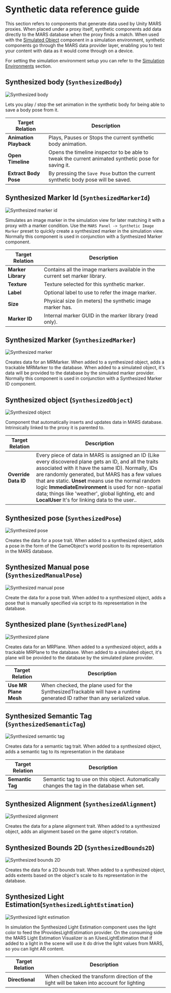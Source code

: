 # Synthetic data reference guide
This section refers to components that generate data used by Unity MARS proxies.
When placed under a proxy itself, synthetic components add data directly to the MARS database when the proxy finds a match.
When used with the [Simulated Object](ReferenceGuideSimulationEnvironmentComponents.md#simulated-object-simulatedobject) component in a simulation environment, synthetic components go through the MARS data provider layer, enabling you to test your content with data as it would come through on a device. 

For setting the simulation environment setup you can refer to the [Simulation Environments](ReferenceGuideSimulationEnvironmentComponents.md) section.

## Synthesized body (`SynthesizedBody`)
![Synthesized body](images/ReferenceGuide/SyntheticData/synthesized-body.png)

Lets you play / stop the set animation in the synthetic body for being able to save a body pose from it.

|**Target Relation**|**Description**|
|---|---|
|**Animation Playback**|Plays, Pauses or Stops the current synthetic body animation.|
|**Open Timeline**|Opens the timeline inspector to be able to tweak the current animated synthetic pose for saving it.|
|**Extract Body Pose**|By pressing the `Save Pose` button the current synthetic body pose will be saved.|

## Synthesized Marker Id (`SynthesizedMarkerId`)
![Synthesized marker id](images/ReferenceGuide/SyntheticData/synthesized-marker-id.png)

Simulates an image marker in the simulation view for later matching it with a proxy with a marker condition.
Use the `MARS Panel -> Synthetic Image Marker` preset to quickly create a synthesized marker in the simulation view.
Normally this component is used in conjunction with a Synthesized Marker component.

|**Target Relation**|**Description**|
|---|---|
|**Marker Library**|Contains all the image markers available in the current set marker library.|
|**Texture**|Texture selected for this synthetic marker.|
|**Label**|Optional label to use to refer the image marker.|
|**Size**|Physical size (in meters) the synthetic image marker has.|
|**Marker ID**|Internal marker GUID in the marker library (read only).|

## Synthesized Marker (`SynthesizedMarker`)
![Synthesized marker](images/ReferenceGuide/SyntheticData/synthesized-marker.png)

Creates data for an MRMarker.
When added to a synthesized object, adds a trackable MRMarker to the database.
When added to a simulated object, it's data will be provided to the database by the simulated marker provider.
Normally this component is used in conjunction with a Synthesized Marker ID component.

## Synthesized object (`SynthesizedObject`)
![Synthesized object](images/ReferenceGuide/SyntheticData/synthesized-object.png)

Component that automatically inserts and updates data in MARS database.
Intrinsically linked to the proxy it is parented to.

|**Target Relation**|**Description**|
|---|---|
|**Override Data ID**|Every piece of data in MARS is assigned an ID (Like every discovered plane gets an ID, and all the traits associated with it have the same ID). Normally, IDs are randomly generated, but MARS has a few values that are static. **Unset** means use the normal random logic **ImmediateEnvironment** is used for non-spatial data; things like 'weather', global lighting, etc and **LocalUser** It's for linking data to the user..|

## Synthesized pose (`SynthesizedPose`)
![Synthesized pose](images/ReferenceGuide/SyntheticData/synthesized-pose.png)

Creates the data for a pose trait. When added to a synthesized object, adds a pose in the form of the GameObject's world position
to its representation in the MARS database.

## Synthesized Manual pose (`SynthesizedManualPose`)
![Synthesized manual pose](images/ReferenceGuide/SyntheticData/synthesized-manual-pose.png)

Create the data for a pose trait. When added to a synthesized object, adds a pose that is manually specified via script
to its representation in the database.

## Synthesized plane (`SynthesizedPlane`)
![Synthesized plane](images/ReferenceGuide/SyntheticData/synthesized-plane.png)

Creates data for an MRPlane.
When added to a synthesized object, adds a trackable MRPlane to the database.
When added to a simulated object, it's plane will be provided to the database by the simulated plane provider.

|**Target Relation**|**Description**|
|---|---|
|**Use MR Plane Mesh**|When checked, the plane used for the SynthesizedTrackable will have a runtime generated ID rather than any serialized value.|

## Synthesized Semantic Tag (`SynthesizedSemanticTag`)
![Synthesized semantic tag](images/ReferenceGuide/SyntheticData/synthesized-semantic-tag.png)

Creates data for a semantic tag trait.
When added to a synthesized object, adds a semantic tag to its representation in the database

|**Target Relation**|**Description**|
|---|---|
|**Semantic Tag**|Semantic tag to use on this object. Automatically changes the tag in the database when set.|

## Synthesized Alignment (`SynthesizedAlignment`)
![Synthesized alignment](images/ReferenceGuide/SyntheticData/synthesized-alignment.png)

Creates the data for a plane alignment trait. When added to a synthesized object, adds an alignment based on the game object's rotation.

## Synthesized Bounds 2D (`SynthesizedBounds2D`)
![Synthesized bounds 2D](images/ReferenceGuide/SyntheticData/synthesized-bounds-2d.png)

Creates the data for a 2D bounds trait. When added to a synthesized object, adds extents based on the object's scale to its representation in the database.

## Synthesized Light Estimation(`SynthesizedLightEstimation`)
![Synthesized light estimation](images/ReferenceGuide/SyntheticData/synthesized-light.png)

In simulation the Synthesized Light Estimation component uses the light color to feed the IProvidesLightEstimation provider.
On the consuming side the MARS Light Estimation Visualizer is an IUsesLightEstimation that if added to a light in the scene will use it do drive the light values from MARS, so you can light AR content.

|**Target Relation**|**Description**|
|---|---|
|**Directional**|When checked the transform direction of the light will be taken into account for lighting|
